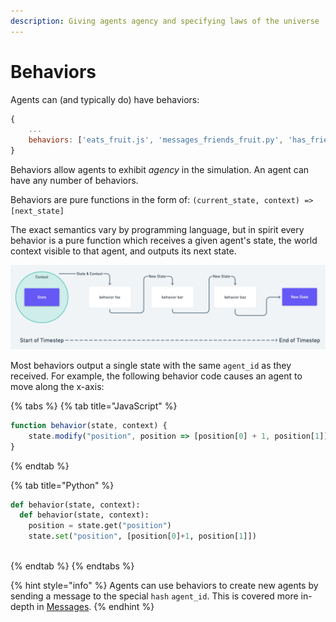 ```yaml
---
description: Giving agents agency and specifying laws of the universe
---
```


# Behaviors

Agents can \(and typically do\) have behaviors:

```javascript
{
    ...
    behaviors: ['eats_fruit.js', 'messages_friends_fruit.py', 'has_friends.js']
}
```

Behaviors allow agents to exhibit _agency_ in the simulation. An agent can have any number of behaviors.

Behaviors are pure functions in the form of: `(current_state, context) => [next_state]`

The exact semantics vary by programming language, but in spirit every behavior is a pure function which receives a given agent's state, the world context visible to that agent, and outputs its next state.

![During a timestep an agent passes its state and context to its associated behaviors, modifying its state](../.gitbook/assets/untitled-4-.png)

Most behaviors output a single state with the same `agent_id` as they received. For example, the following behavior code causes an agent to move along the x-axis:

{% tabs %}
{% tab title="JavaScript" %}
```javascript
function behavior(state, context) {
    state.modify("position", position => [position[0] + 1, position[1]]);
}
```
{% endtab %}

{% tab title="Python" %}
```python
def behavior(state, context):
  def behavior(state, context):
    position = state.get("position")
    state.set("position", [position[0]+1, position[1]])
  
```
{% endtab %}
{% endtabs %}

{% hint style="info" %}
Agents can use behaviors to create new agents by sending a message to the special `hash` `agent_id`. This is covered more in-depth in [Messages](../agent-messages/handling-messages.md).
{% endhint %}

### 

